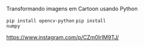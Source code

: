 Transformando imagens em Cartoon usando Python

<code>pip install opencv-python</code>
<code>pip install numpy</code>

https://www.instagram.com/p/CZm0lrIM9TJ/